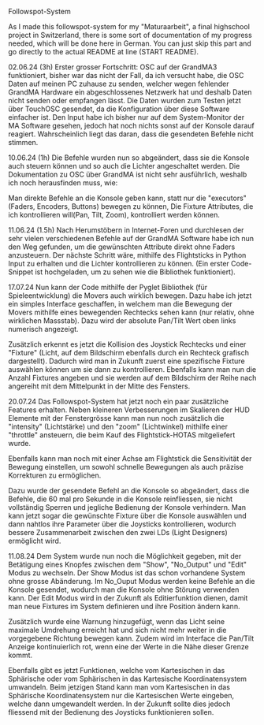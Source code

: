 Followspot-System

As I made this followspot-system for my "Maturaarbeit", a final highschool project in Switzerland, there is some sort of documentation of my progress needed, which will be done here in German. You can just skip this part and go directly to the actual README at line (START README).

02.06.24 (3h) Erster grosser Fortschritt: OSC auf der GrandMA3 funktioniert, bisher war das nicht der Fall, da ich versucht habe, die OSC Daten auf meinen PC zuhause zu senden, welcher wegen fehlender GrandMA Hardware ein abgeschlossenes Netzwerk hat und deshalb Daten nicht senden oder empfangen lässt. Die Daten wurden zum Testen jetzt über TouchOSC gesendet, da die Konfiguration über diese Software einfacher ist. Den Input habe ich bisher nur auf dem System-Monitor der MA Software gesehen, jedoch hat noch nichts sonst auf der Konsole darauf reagiert. Wahrscheinlich liegt das daran, dass die gesendeten Befehle nicht stimmen.

10.06.24 (1h) Die Befehle wurden nun so abgeändert, dass sie die Konsole auch steuern können und so auch die Lichter angeschaltet werden. Die Dokumentation zu OSC über GrandMA ist nicht sehr ausführlich, weshalb ich noch herausfinden muss, wie:

Man direkte Befehle an die Konsole geben kann, statt nur die "executors" (Faders, Encoders, Buttons) bewegen zu können,
Die Fixture Attributes, die ich kontrollieren will(Pan, Tilt, Zoom), kontrolliert werden können.

11.06.24 (1.5h) Nach Herumstöbern in Internet-Foren und durchlesen der sehr vielen verschiedenen Befehle auf der GrandMA Software habe ich nun den Weg gefunden, um die gewünschten Attribute direkt ohne Faders anzusteuern. Der nächste Schritt wäre, mithilfe des Flightsticks in Python Input zu erhalten und die Lichter kontrollieren zu können. (Ein erster Code-Snippet ist hochgeladen, um zu sehen wie die Bibliothek funktioniert).

17.07.24 Nun kann der Code mithilfe der Pyglet Bibliothek (für Spieleentwicklung) die Movers auch wirklich bewegen. Dazu habe ich jetzt ein simples Interface geschaffen, in welchem man die Bewegung der Movers mithilfe eines bewegenden Rechtecks sehen kann (nur relativ, ohne wirklichen Massstab). Dazu wird der absolute Pan/Tilt Wert oben links numerisch angezeigt.

Zusätzlich erkennt es jetzt die Kollision des Joystick Rechtecks und einer "Fixture" (Licht, auf dem Bildschirm ebenfalls durch ein Rechteck grafisch dargestellt). Dadurch wird man in Zukunft zuerst eine spezifische Fixture auswählen können um sie dann zu kontrollieren. Ebenfalls kann man nun die Anzahl Fixtures angeben und sie werden auf dem Bildschirm der Reihe nach angereiht mit dem Mittelpunkt in der Mitte des Fensters.

20.07.24 Das Followspot-System hat jetzt noch ein paar zusätzliche Features erhalten. Neben kleineren Verbesserungen im Skalieren der HUD Elemente mit der Fenstergrösse kann man nun noch zusätzlich die "intensity" (Lichtstärke) und den "zoom" (Lichtwinkel) mithilfe einer "throttle" ansteuern, die beim Kauf des Flightstick-HOTAS mitgeliefert wurde.

Ebenfalls kann man noch mit einer Achse am Flightstick die Sensitivität der Bewegung einstellen, um sowohl schnelle Bewegungen als auch präzise Korrekturen zu ermöglichen.

Dazu wurde der gesendete Befehl an die Konsole so abgeändert, dass die Befehle, die 60 mal pro Sekunde in die Konsole reinfliessen, sie nicht vollständig Sperren und jegliche Bedienung der Konsole verhindern. Man kann jetzt sogar die gewünschte Fixture über die Konsole auswählen und dann nahtlos ihre Parameter über die Joysticks kontrollieren, wodurch bessere Zusammenarbeit zwischen den zwei LDs (Light Designers) ermöglicht wird.


11.08.24 Dem System wurde nun noch die Möglichkeit gegeben, mit der Betätigung eines Knopfes zwischen dem "Show", "No_Output" und "Edit" Modus zu wechseln. Der Show Modus ist das schon vorhandene System ohne grosse Abänderung. Im No_Ouput Modus werden keine Befehle an die Konsole gesendet, wodurch man die Konsole ohne Störung verwenden kann. Der Edit Modus wird in der Zukunft als Editierfunktion dienen, damit man neue Fixtures im System definieren und ihre Position ändern kann.

Zusätzlich wurde eine Warnung hinzugefügt, wenn das Licht seine maximale Umdrehung erreicht hat und sich nicht mehr weiter in die vorgegebene Richtung bewegen kann. Zudem wird im Interface die Pan/Tilt Anzeige kontinuierlich rot, wenn eine der Werte in die Nähe dieser Grenze kommt.

Ebenfalls gibt es jetzt Funktionen, welche vom Kartesischen in das Sphärische oder vom Sphärischen in das Kartesische Koordinatensystem umwandeln. Beim jetzigen Stand kann man vom Kartesischen in das Sphärische Koordinatensystem nur die Kartesischen Werte eingeben, welche dann umgewandelt werden. In der Zukunft sollte dies jedoch fliessend mit der Bedienung des Joysticks funktionieren sollen.
